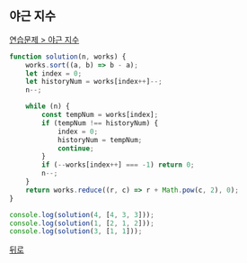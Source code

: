 ## 야근 지수

[연습문제 > 야근 지수](https://programmers.co.kr/learn/courses/30/lessons/12927)

``` js
function solution(n, works) {
    works.sort((a, b) => b - a);
    let index = 0;
    let historyNum = works[index++]--;
    n--;

    while (n) {
        const tempNum = works[index];
        if (tempNum !== historyNum) {
            index = 0;
            historyNum = tempNum;
            continue;
        }
        if (--works[index++] === -1) return 0;
        n--;
    }
    return works.reduce((r, c) => r + Math.pow(c, 2), 0);
}

console.log(solution(4, [4, 3, 3]));
console.log(solution(1, [2, 1, 2]));
console.log(solution(3, [1, 1]));
```

[뒤로](https://github.com/SeongYongLee/TIL/tree/main/AlgorithmProgrammers)